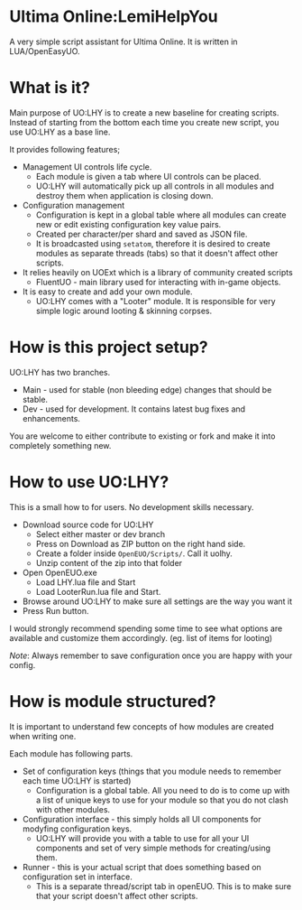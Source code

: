 Ultima Online:LemiHelpYou
=====
A very simple script assistant for Ultima Online. It is written in LUA/OpenEasyUO.

What is it?
=====
Main purpose of UO:LHY is to create a new baseline for creating scripts. Instead of starting from the bottom each time you create new script, you use UO:LHY as a base line. 

It provides following features;

* Management UI controls life cycle. 
	* Each module is given a tab where UI controls can be placed. 
	* UO:LHY will automatically pick up all controls in all modules and destroy them when application is closing down.
* Configuration management
	* Configuration is kept in a global table where all modules can create new or edit existing configuration key value pairs.
	* Created per character/per shard and saved as JSON file.
	* It is broadcasted using `setatom`, therefore it is desired to create modules as separate threads (tabs) so that it doesn't affect other scripts.
* It relies heavily on UOExt which is a library of community created scripts
	* FluentUO - main library used for interacting with in-game objects.
* It is easy to create and add your own module.
	* UO:LHY comes with a "Looter" module. It is responsible for very simple logic around looting & skinning corpses. 

How is this project setup?
=====
UO:LHY has two branches.

* Main - used for stable (non bleeding edge) changes that should be stable.
* Dev - used for development. It contains latest bug fixes and enhancements.

You are welcome to either contribute to existing or fork and make it into completely something new. 

How to use UO:LHY?
=====
This is a small how to for users. No development skills necessary.

* Download source code for UO:LHY
	* Select either master or dev branch
	* Press on Download as ZIP button on the right hand side.
	* Create a folder inside `OpenEUO/Scripts/`. Call it uolhy.
	* Unzip content of the zip into that folder
* Open OpenEUO.exe
	* Load LHY.lua file and Start
	* Load LooterRun.lua file and Start.
* Browse around UO:LHY to make sure all settings are the way you want it
* Press Run button.

I would strongly recommend spending some time to see what options are available and customize them accordingly. (eg. list of items for looting)

*Note*: Always remember to save configuration once you are happy with your config. 

How is module structured?
=====

It is important to understand few concepts of how modules are created when writing one.

Each module has following parts.

- Set of configuration keys (things that you module needs to remember each time UO:LHY is started)
	* Configuration is a global table. All you need to do is to come up with a list of unique keys to use for your module so that you do not clash with other modules.
- Configuration interface - this simply holds all UI components for modyfing configuration keys.
	* UO:LHY will provide you with a table to use for all your UI components and set of very simple methods for creating/using them.
- Runner - this is your actual script that does something based on configuration set in interface.
	* This is a separate thread/script tab in openEUO. This is to make sure that your script doesn't affect other scripts.
